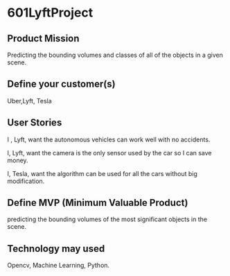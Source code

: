 # 601LyftProject
## Product Mission
  Predicting the bounding volumes and classes of all of the objects in a given scene.
## Define your customer(s)
  Uber,Lyft, Tesla
## User Stories
  I , Lyft, want the autonomous vehicles  can work well with no accidents.
  
  I, Lyft, want the camera is the only sensor  used by the car so I can save money.
  
  I, Tesla, want the algorithm can be used for all the cars without big modification.
  
## Define MVP (Minimum Valuable Product)
  predicting the bounding volumes of the most significant objects in the scene.
  
## Technology may used
  Opencv, Machine Learning, Python.
